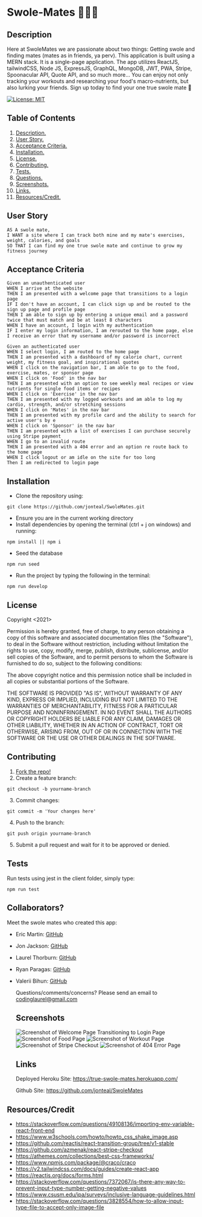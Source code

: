 # Swole-Mates 💪🏽💓

<a name="descsection"></a>
## Description
Here at SwoleMates we are passionate about two things: Getting swole and finding mates (mates as in friends, ya perv). This application is built using a MERN stack. It is a single-page application. The app utilizes ReactJS, tailwindCSS, Node JS, ExpressJS, GraphQL, MongoDB, JWT, PWA, Stripe, Spoonacular API, Quote API, and so much more... You can enjoy not only tracking your workouts and researching your food's macro-nutrients, but also lurking your friends. Sign up today to find your one true swole mate 💓

[![License: MIT](https://img.shields.io/badge/License-MIT-yellow.svg)](https://opensource.org/licenses/MIT)


## Table of Contents
1. [ Description. ](#descsection)
2. [ User Story. ](#usersection)
3. [ Acceptance Criteria. ](#acceptancesection)
4. [ Installation. ](#installsection)
5. [ License. ](#licensesection)
6. [ Contributing. ](#contribsection)
7. [ Tests. ](#testsection)
8. [ Questions. ](#questionssection)
9. [ Screenshots. ](#picsection)
10. [ Links. ](#linksection)
11. [ Resources/Credit. ](#creditsection)

<a name="usersection"></a>
## User Story
```
AS A swole mate,
I WANT a site where I can track both mine and my mate's exercises, weight, calories, and goals
SO THAT I can find my one true swole mate and continue to grow my fitness journey
```

<a name="acceptancesection"></a>
## Acceptance Criteria
```
Given an unauthenticated user
WHEN I arrive at the website
THEN I am presented with a welcome page that transitions to a login page
IF I don't have an account, I can click sign up and be routed to the sign up page and profile page
THEN I am able to sign up by entering a unique email and a password twice that must match and be at least 8 characters
WHEN I have an account, I login with my authentication
IF I enter my login information, I am rerouted to the home page, else I receive an error that my username and/or password is incorrect

Given an authenticated user
WHEN I select login, I am routed to the home page
THEN I am presented with a dashboard of my calorie chart, current weight, my fitness goal, and inspirational quotes
WHEN I click on the navigation bar, I am able to go to the food, exercise, mates, or sponsor page
WHEN I click on 'Food' in the nav bar 
THEN I am presented with an option to see weekly meal recipes or view nutrients for single food items or recipes
WHEN I click on 'Exercise' in the nav bar 
THEN I am presented with my logged workouts and am able to log my cardio, strength, and/or stretching sessions
WHEN I click on 'Mates' in the nav bar 
THEN I am presented with my profile card and the ability to search for active user's by e
WHEN I click on 'Sponsor' in the nav bar 
THEN I am presented with a list of exercises I can purchase securely using Stripe payment
WHEN I go to an invalid route
THEN I am presented with a 404 error and an option re route back to the home page
WHEN I click logout or am idle on the site for too long
Then I am redirected to login page
```

<a name="installsection"></a>
## Installation
* Clone the repository using:
```
git clone https://github.com/jonteal/SwoleMates.git
```
* Ensure you are in the current working directory
* Install dependencies by opening the terminal (ctrl + j on windows) and running:
```
npm install || npm i
```
* Seed the database
```
npm run seed
```

* Run the project by typing the following in the terminal:
```
npm run develop
```

<a name="licensesection"></a>
## License
Copyright <2021>

Permission is hereby granted, free of charge, to any person obtaining a copy of this software and associated documentation files (the "Software"), to deal in the Software without restriction, including without limitation the rights to use, copy, modify, merge, publish, distribute, sublicense, and/or sell copies of the Software, and to permit persons to whom the Software is furnished to do so, subject to the following conditions:

The above copyright notice and this permission notice shall be included in all copies or substantial portions of the Software.

THE SOFTWARE IS PROVIDED "AS IS", WITHOUT WARRANTY OF ANY KIND, EXPRESS OR IMPLIED, INCLUDING BUT NOT LIMITED TO THE WARRANTIES OF MERCHANTABILITY, FITNESS FOR A PARTICULAR PURPOSE AND NONINFRINGEMENT. IN NO EVENT SHALL THE AUTHORS OR COPYRIGHT HOLDERS BE LIABLE FOR ANY CLAIM, DAMAGES OR OTHER LIABILITY, WHETHER IN AN ACTION OF CONTRACT, TORT OR OTHERWISE, ARISING FROM, OUT OF OR IN CONNECTION WITH THE SOFTWARE OR THE USE OR OTHER DEALINGS IN THE SOFTWARE.

  <a name="contribsection"></a>
## Contributing
  
1. [Fork the repo!](https://docs.github.com/en/get-started/quickstart/fork-a-repo)
2. Create a feature branch:
```
git checkout -b yourname-branch
```
3. Commit changes:
```
git commit -m 'Your changes here'
```
4. Push to the branch:
```
git push origin yourname-branch
```
5. Submit a pull request and wait for it to be approved or denied.

  <a name="testsection"></a>
## Tests

Run tests using jest in the client folder, simply type:
```
npm run test
```

  <a name="questionssection"></a>
## Collaborators?
  Meet the swole mates who created this app:

* Eric Martin: [GitHub](https://github.com/EMtheDM)
* Jon Jackson: [GitHub](https://github.com/jonteal)
* Laurel Thorburn: [GitHub](https://github.com/laurelthorburn)
* Ryan Paragas: [GitHub](https://github.com/ParagasR)
* Valerii Bihun: [GitHub](https://github.com/Valllerian)

  Questions/comments/concerns? Please send an email to codinglaurel@gmail.com
  
  <a name="picsection"></a>
  ## Screenshots
  ![Screenshot of Welcome Page Transitioning to Login Page](./media/Login.gif)
  ![Screenshot of Food Page ](./media/food.png)
  ![Screenshot of Workout Page](./media/workout.png)
  ![Screenshot of Stripe Checkout](./media/stripe.png)
  ![Screenshot of 404 Error Page](./media/error.png)


  <a name="linksection"></a>
  ## Links

  Deployed Heroku Site: https://true-swole-mates.herokuapp.com/
  
  Github Site: https://github.com/jonteal/SwoleMates

  <a name="creditsection"></a>
## Resources/Credit
* https://stackoverflow.com/questions/49108136/importing-env-variable-react-front-end
* https://www.w3schools.com/howto/howto_css_shake_image.asp
* https://github.com/reactjs/react-transition-group/tree/v1-stable
* https://github.com/azmenak/react-stripe-checkout
* https://athemes.com/collections/best-css-frameworks/
* https://www.npmjs.com/package/@craco/craco
* https://v2.tailwindcss.com/docs/guides/create-react-app
* https://reactjs.org/docs/forms.html
* https://stackoverflow.com/questions/7372067/is-there-any-way-to-prevent-input-type-number-getting-negative-values
* https://www.csusm.edu/ipa/surveys/inclusive-language-guidelines.html
* https://stackoverflow.com/questions/3828554/how-to-allow-input-type-file-to-accept-only-image-file



